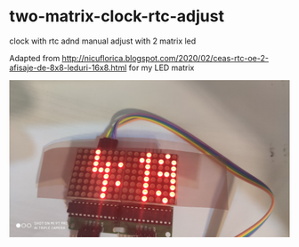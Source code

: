 # two-matrix-clock-rtc-adjust
clock with rtc adnd manual adjust with 2 matrix led

Adapted from http://nicuflorica.blogspot.com/2020/02/ceas-rtc-oe-2-afisaje-de-8x8-leduri-16x8.html for my  LED matrix

![poza](https://github.com/vlad-gheorghe/two-matrix-clock-rtc-adjust/blob/master/IMG_20200216_155925.jpg)
